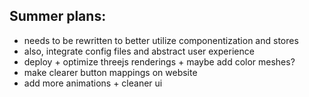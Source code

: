 ## Summer plans:
- needs to be rewritten to better utilize componentization and stores
- also, integrate config files and abstract user experience
- deploy + optimize threejs renderings + maybe add color meshes?
- make clearer button mappings on website
- add more animations + cleaner ui
